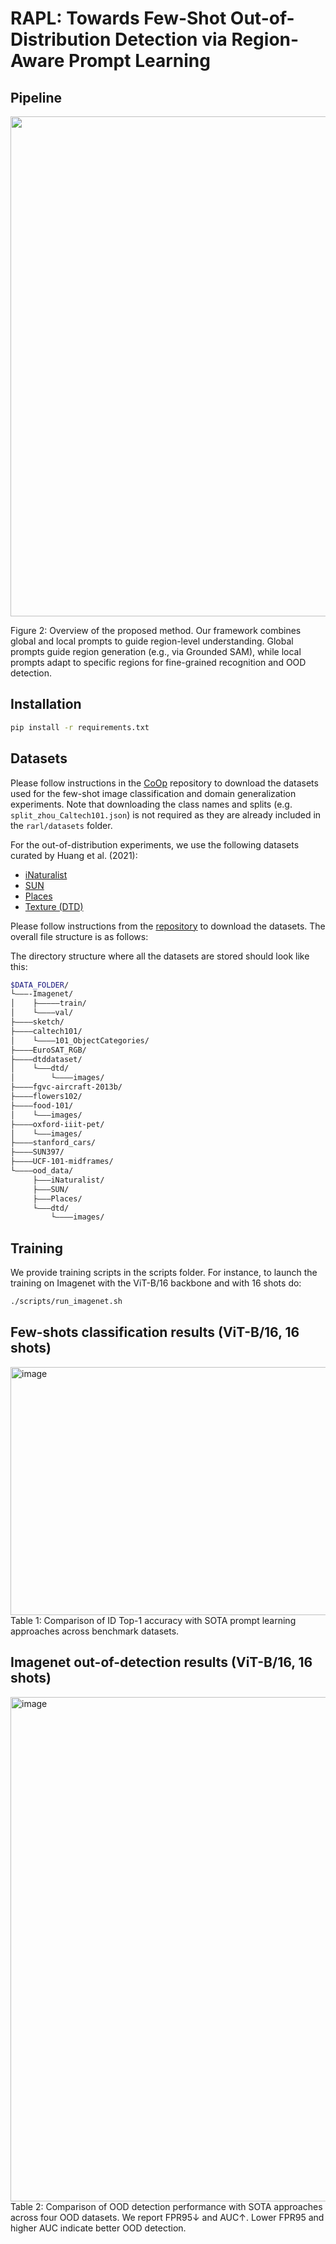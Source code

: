 # RAPL: Towards Few-Shot Out-of-Distribution Detection via Region-Aware Prompt Learning

## Pipeline

<p align="center">
  <img src="https://github.com/user-attachments/assets/40b255c8-eb02-48b0-bbba-9138248b18fe" width="800">
</p>

Figure 2: Overview of the proposed method. Our framework combines global and local prompts to guide region-level understanding. Global prompts guide region generation (e.g., via Grounded SAM), while local prompts adapt to specific regions for fine-grained recognition and OOD detection.

## Installation

```bash
pip install -r requirements.txt
```


##  Datasets

Please follow instructions in the [CoOp](https://github.com/KaiyangZhou/CoOp) repository to download the datasets used for the few-shot image classification and domain generalization experiments. Note that downloading the class names and splits (e.g. `split_zhou_Caltech101.json`) is not required as they are already included in the `rarl/datasets` folder.  

For the out-of-distribution experiments, we use the following datasets curated by Huang et al. (2021):  

- [iNaturalist](https://github.com/visipedia/inat_comp)  
- [SUN](https://vision.princeton.edu/projects/2010/SUN/)  
- [Places](http://places2.csail.mit.edu/)  
- [Texture (DTD)](https://www.robots.ox.ac.uk/~vgg/data/dtd/)  

Please follow instructions from the [repository](https://github.com/deeplearning-wisc/large_scale_ood#out-of-distribution-dataset) to download the datasets.
The overall file structure is as follows:

The directory structure where all the datasets are stored should look like this:
```bash
$DATA_FOLDER/
└–––-Imagenet/
│    ├–––––train/
│    └––––val/
├––––sketch/
├––––caltech101/
│    └––––101_ObjectCategories/
├––––EuroSAT_RGB/
├––––dtddataset/
│    └–––dtd/
│        └––––images/
├––––fgvc-aircraft-2013b/
├––––flowers102/
├––––food-101/
│    └–––images/
├––––oxford-iiit-pet/
│    └–––images/
├––––stanford_cars/
├––––SUN397/
├––––UCF-101-midframes/
└––––ood_data/
     ├–––iNaturalist/
     ├–––SUN/
     ├–––Places/
     └–––dtd/
         └––––images/
```
## Training
We provide training scripts in the scripts folder. For instance, to launch the training on Imagenet with the ViT-B/16 backbone and with 16 shots do:
```bash
./scripts/run_imagenet.sh
```
## Few-shots classification results (ViT-B/16, 16 shots)
<img width="1368" height="397" alt="image" src="https://github.com/user-attachments/assets/ac4013f4-575d-4bd3-b02e-2985feed816e" />
Table 1: Comparison of ID Top-1 accuracy with SOTA prompt learning approaches across benchmark datasets.

## Imagenet out-of-detection results (ViT-B/16, 16 shots)
<img width="1375" height="807" alt="image" src="https://github.com/user-attachments/assets/45053ce7-b389-4ba8-829e-5894f0681302" />
Table 2: Comparison of OOD detection performance with SOTA approaches across four OOD datasets. We report FPR95↓ and
AUC↑. Lower FPR95 and higher AUC indicate better OOD detection.







